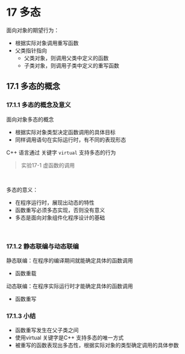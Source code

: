 # 17 多态

面向对象的期望行为：

- 根据实际对象调用重写函数
- 父类指针指向
  - 父类对象，则调用父类中定义的函数
  - 子类对象，则调用子类中定义的重写函数

## 17.1 多态的概念

### 17.1.1 多态的概念及意义

面向对象多态的概念

- 根据实际对象类型决定函数调用的具体目标
- 同样调用语句在实际运行时，有不同的表现形态

C++ 语言通过 关键字 `virtual` 支持多态的行为

> 实验17-1 虚函数的调用

</br>

多态的意义：

- 在程序运行时，展现出动态的特性
- 函数重写必须多态实现，否则没有意义
- 多态是面向对象组件化程序设计的基础 

</br>

### 17.1.2 静态联编与动态联编

静态联编：在程序的编译期间就能确定具体的函数调用

- 函数重载

动态联编：在程序实际运行时才能确定具体的函数调用

- 函数重写

### 17.1.3 小结

- 函数重写发生在父子类之间
- 使用virtual 关键字是C++ 支持多态的唯一方式
- 被重写的函数表现出多态性，根据实际对象的类型确定调用的具体参数 